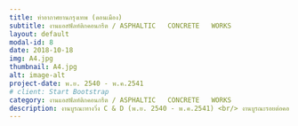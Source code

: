 ```yaml
---
title: ท่าอากาศยานกรุงเทพ (ดอนเมือง)
subtitle: งานแอสฟัลท์ติกคอนกรีต / ASPHALTIC   CONCRETE   WORKS
layout: default
modal-id: 8
date: 2018-10-18
img: A4.jpg
thumbnail: A4.jpg
alt: image-alt
project-date: พ.ย. 2540 - พ.ค.2541
# client: Start Bootstrap
category: งานแอสฟัลท์ติกคอนกรีต / ASPHALTIC   CONCRETE   WORKS
description: งานบูรณะทางวิ่ง C & D (พ.ย. 2540 - พ.ค.2541) <br/> งานบูรณะรอยต่อคอนกรีต จาก Pier 2 - ทางวิ่ง D
---
```

